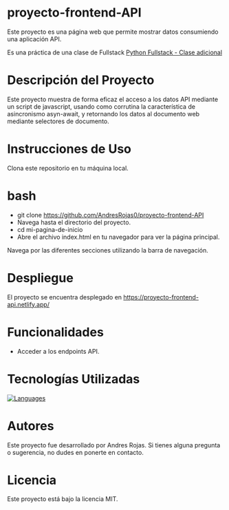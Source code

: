 # proyecto-frontend-API
Este proyecto es una página web que permite mostrar datos consumiendo una aplicación API.

Es una práctica de una clase de Fullstack 
[Python Fullstack - Clase adicional](https://www.youtube.com/watch?v=uWed885W-v4)

# Descripción del Proyecto
Este proyecto muestra de forma eficaz el acceso a los datos API 
mediante un script de javascript, usando como corrutina la característica de 
asincronismo asyn-await, y retornando los datos al documento web mediante 
selectores de documento.

# Instrucciones de Uso
Clona este repositorio en tu máquina local.

# bash
* git clone https://github.com/AndresRojas0/proyecto-frontend-API
* Navega hasta el directorio del proyecto.
* cd mi-pagina-de-inicio
* Abre el archivo index.html en tu navegador para ver la página principal.

Navega por las diferentes secciones utilizando la barra de navegación.

# Despliegue
El proyecto se encuentra desplegado en https://proyecto-frontend-api.netlify.app/

# Funcionalidades
* Acceder a los endpoints API.

# Tecnologías Utilizadas
[![Languages](https://skillicons.dev/icons?i=html,css,js)](https://skillicons.dev)

# Autores
Este proyecto fue desarrollado por Andres Rojas. Si tienes alguna pregunta o sugerencia, no dudes en ponerte en contacto.

# Licencia
Este proyecto está bajo la licencia MIT.